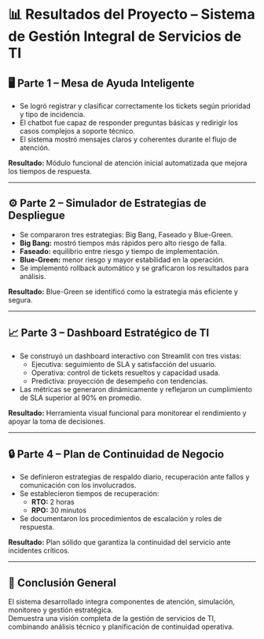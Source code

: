 # 📊 Resultados del Proyecto – Sistema de Gestión Integral de Servicios de TI

## 🖥️ Parte 1 – Mesa de Ayuda Inteligente
- Se logró registrar y clasificar correctamente los tickets según prioridad y tipo de incidencia.  
- El chatbot fue capaz de responder preguntas básicas y redirigir los casos complejos a soporte técnico.  
- El sistema mostró mensajes claros y coherentes durante el flujo de atención.

**Resultado:** Módulo funcional de atención inicial automatizada que mejora los tiempos de respuesta.

---

## ⚙️ Parte 2 – Simulador de Estrategias de Despliegue
- Se compararon tres estrategias: Big Bang, Faseado y Blue-Green.  
- **Big Bang:** mostró tiempos más rápidos pero alto riesgo de falla.  
- **Faseado:** equilibrio entre riesgo y tiempo de implementación.  
- **Blue-Green:** menor riesgo y mayor estabilidad en la operación.  
- Se implementó rollback automático y se graficaron los resultados para análisis.

**Resultado:** Blue-Green se identificó como la estrategia más eficiente y segura.

---

## 📈 Parte 3 – Dashboard Estratégico de TI
- Se construyó un dashboard interactivo con Streamlit con tres vistas:
  - Ejecutiva: seguimiento de SLA y satisfacción del usuario.  
  - Operativa: control de tickets resueltos y capacidad usada.  
  - Predictiva: proyección de desempeño con tendencias.  
- Las métricas se generaron dinámicamente y reflejaron un cumplimiento de SLA superior al 90% en promedio.

**Resultado:** Herramienta visual funcional para monitorear el rendimiento y apoyar la toma de decisiones.

---

## 🔒 Parte 4 – Plan de Continuidad de Negocio
- Se definieron estrategias de respaldo diario, recuperación ante fallos y comunicación con los involucrados.  
- Se establecieron tiempos de recuperación:  
  - **RTO:** 2 horas  
  - **RPO:** 30 minutos  
- Se documentaron los procedimientos de escalación y roles de respuesta.

**Resultado:** Plan sólido que garantiza la continuidad del servicio ante incidentes críticos.

---

## 🧩 Conclusión General
El sistema desarrollado integra componentes de atención, simulación, monitoreo y gestión estratégica.  
Demuestra una visión completa de la gestión de servicios de TI, combinando análisis técnico y planificación de continuidad operativa.

